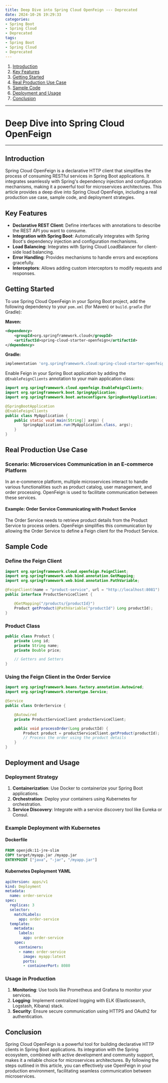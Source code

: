 ```yaml
---
title: Deep Dive into Spring Cloud OpenFeign --- Deprecated
date: 2024-10-26 19:29:33
categories:
- Spring Boot
- Spring Cloud
- Deprecated
tags:
- Spring Boot
- Spring Cloud 
- Deprecated
---
```


1. [Introduction](#introduction)
2. [Key Features](#key-features)
3. [Getting Started](#getting-started)
4. [Real Production Use Case](#real-production-use-case)
5. [Sample Code](#sample-code)
6. [Deployment and Usage](#deployment-and-usage)
7. [Conclusion](#conclusion)

---

# Deep Dive into Spring Cloud OpenFeign

---

<a name="introduction"></a>
## Introduction

Spring Cloud OpenFeign is a declarative HTTP client that simplifies the process of consuming RESTful services in Spring Boot applications. It integrates seamlessly with Spring's dependency injection and configuration mechanisms, making it a powerful tool for microservices architectures. This article provides a deep dive into Spring Cloud OpenFeign, including a real production use case, sample code, and deployment strategies.

<a name="key-features"></a>
## Key Features

- **Declarative REST Client**: Define interfaces with annotations to describe the REST API you want to consume.
- **Integration with Spring Boot**: Automatically integrates with Spring Boot's dependency injection and configuration mechanisms.
- **Load Balancing**: Integrates with Spring Cloud LoadBalancer for client-side load balancing.
- **Error Handling**: Provides mechanisms to handle errors and exceptions gracefully.
- **Interceptors**: Allows adding custom interceptors to modify requests and responses.

<a name="getting-started"></a>
## Getting Started

To use Spring Cloud OpenFeign in your Spring Boot project, add the following dependency to your `pom.xml` (for Maven) or `build.gradle` (for Gradle):

**Maven:**
```xml
<dependency>
    <groupId>org.springframework.cloud</groupId>
    <artifactId>spring-cloud-starter-openfeign</artifactId>
</dependency>
```

**Gradle:**
```groovy
implementation 'org.springframework.cloud:spring-cloud-starter-openfeign'
```

Enable Feign in your Spring Boot application by adding the `@EnableFeignClients` annotation to your main application class:

```java
import org.springframework.cloud.openfeign.EnableFeignClients;
import org.springframework.boot.SpringApplication;
import org.springframework.boot.autoconfigure.SpringBootApplication;

@SpringBootApplication
@EnableFeignClients
public class MyApplication {
    public static void main(String[] args) {
        SpringApplication.run(MyApplication.class, args);
    }
}
```

<a name="real-production-use-case"></a>
## Real Production Use Case

### Scenario: Microservices Communication in an E-commerce Platform

In an e-commerce platform, multiple microservices interact to handle various functionalities such as product catalog, user management, and order processing. OpenFeign is used to facilitate communication between these services.

#### Example: Order Service Communicating with Product Service

The Order Service needs to retrieve product details from the Product Service to process orders. OpenFeign simplifies this communication by allowing the Order Service to define a Feign client for the Product Service.

<a name="sample-code"></a>
## Sample Code

### Define the Feign Client

```java
import org.springframework.cloud.openfeign.FeignClient;
import org.springframework.web.bind.annotation.GetMapping;
import org.springframework.web.bind.annotation.PathVariable;

@FeignClient(name = "product-service", url = "http://localhost:8081")
public interface ProductServiceClient {

    @GetMapping("/products/{productId}")
    Product getProduct(@PathVariable("productId") Long productId);
}
```

### Product Class

```java
public class Product {
    private Long id;
    private String name;
    private Double price;

    // Getters and Setters
}
```

### Using the Feign Client in the Order Service

```java
import org.springframework.beans.factory.annotation.Autowired;
import org.springframework.stereotype.Service;

@Service
public class OrderService {

    @Autowired
    private ProductServiceClient productServiceClient;

    public void processOrder(Long productId) {
        Product product = productServiceClient.getProduct(productId);
        // Process the order using the product details
    }
}
```

<a name="deployment-and-usage"></a>
## Deployment and Usage

### Deployment Strategy

1. **Containerization**: Use Docker to containerize your Spring Boot applications.
2. **Orchestration**: Deploy your containers using Kubernetes for orchestration.
3. **Service Discovery**: Integrate with a service discovery tool like Eureka or Consul.

### Example Deployment with Kubernetes

#### Dockerfile

```Dockerfile
FROM openjdk:11-jre-slim
COPY target/myapp.jar /myapp.jar
ENTRYPOINT ["java", "-jar", "/myapp.jar"]
```

#### Kubernetes Deployment YAML

```yaml
apiVersion: apps/v1
kind: Deployment
metadata:
  name: order-service
spec:
  replicas: 3
  selector:
    matchLabels:
      app: order-service
  template:
    metadata:
      labels:
        app: order-service
    spec:
      containers:
      - name: order-service
        image: myapp:latest
        ports:
        - containerPort: 8080
```

### Usage in Production

1. **Monitoring**: Use tools like Prometheus and Grafana to monitor your services.
2. **Logging**: Implement centralized logging with ELK (Elasticsearch, Logstash, Kibana) stack.
3. **Security**: Ensure secure communication using HTTPS and OAuth2 for authentication.

<a name="conclusion"></a>
## Conclusion

Spring Cloud OpenFeign is a powerful tool for building declarative HTTP clients in Spring Boot applications. Its integration with the Spring ecosystem, combined with active development and community support, makes it a reliable choice for microservices architectures. By following the steps outlined in this article, you can effectively use OpenFeign in your production environment, facilitating seamless communication between microservices.